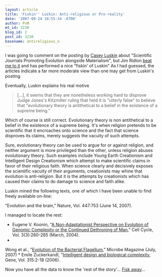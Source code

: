 ```yaml
---
layout: article
title: 'Fiskin'' Luskin: Anti-religious or Pro-reality'
date: '2007-09-24 10:55:34 -0700'
author: PvM
mt_id: 3230
blog_id: 2
post_id: 3230
basename: antireligious_o
---
```

I was going to comment on the posting by [Casey Luskin](http://www.evolutionnews.org/2007/09/scientific_journals_promoting.html) about "Scientific Journals Promoting Evolution alongside Materialism", but Jim Ridlon [beat me to it](http://sciencethegapfiller.blogspot.com/2007/09/caseys-little-god.html) and has performed a nice "fiskin' of Luskin" As I had guessed, the articles indicate a far more moderate view than one may get from Luskin's posting.

Eventually, Luskin explains his real motive 

> \[...\], it seems that they are nonetheless working hard to disprove Judge Jones's Kitzmiller ruling that held it is "utterly false" to believe that "evolutionary theory is antithetical to a belief in the existence of a supreme being."

Which of course is still correct. Evolutionary theory is non antithetical to a belief in the existence of a supreme being. It's when religion pretends to be scientific that it encroaches onto science and the fact that science disproves its claims, merely suggests the vacuity of such attempts.

Sure, evolutionary theory can be used to argue for or against religion, and neither argument is more privileged than the other, unless religion abuses evolutionary theory. Such examples include Young Earth Creationism and Intelligent Design Creationism which attempt to make scientific claims in favor of their religious faith. When science clearly and decisively exposes the scientific vacuity of their arguments, creationists may whine that evolution is anti-religion. But it is the attempts by creationists which has caused their claims to do damage to science and faith alike.

Luskin mined the following texts, one of which I have been unable to find freely available on-line:

"Evolution and the brain," Nature, Vol. 447:753 (June 14, 2007).

I managed to locate the rest:


* Eugene V. Koonin, "[A Non-Adaptationist Perspective on Evolution of Genomic Complexity or the Continued Dethroning of Man](http://www.landesbioscience.com/journals/cc/article/745)," Cell Cycle, Vol. 3(3):280-285 (March, 2004).
* 
Wong et al., "[Evolution of the Bacterial Flagellum](http://www.asm.org/microbe/index.asp?bid=51476)," Microbe Magazine (July, 2007)
* 
Emile Zuckerkandl, "[Intelligent design and biological complexity](http://www.realist.org/files/misc/Zuckerkandl_contra_ID_(scientism).pdf), Gene, Vol. 315:2-18 (2006).


Now you have all the data to know the 'rest of the story'... [Fisk away](http://en.wikipedia.org/wiki/Fisking)...
